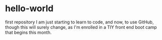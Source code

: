 # hello-world
first repository
I am just starting to learn to code, and now, to use GitHub, though this will surely change, as I'm enrolled in a TIY front end boot camp that begins this month.
